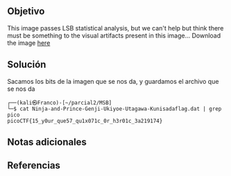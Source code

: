 ## Objetivo
This image passes LSB statistical analysis, but we can't help but think there must be something to the visual artifacts present in this image... Download the image [here](https://artifacts.picoctf.net/c/301/Ninja-and-Prince-Genji-Ukiyoe-Utagawa-Kunisada.flag.png)
## Solución
Sacamos los bits de la imagen que se nos da, y guardamos el archivo que se nos da
```
┌──(kali㉿Franco)-[~/parcial2/MSB]
└─$ cat Ninja-and-Prince-Genji-Ukiyoe-Utagawa-Kunisadaflag.dat | grep pico
picoCTF{15_y0ur_que57_qu1x071c_0r_h3r01c_3a219174}

```

## Notas adicionales

## Referencias